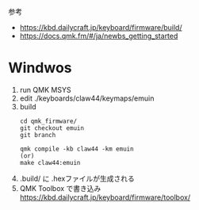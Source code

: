 参考
- https://kbd.dailycraft.jp/keyboard/firmware/build/
- https://docs.qmk.fm/#/ja/newbs_getting_started

# Windwos

1. run QMK MSYS
2. edit ./keyboards/claw44/keymaps/emuin
3. build
   ```
   cd qmk_firmware/
   git checkout emuin
   git branch
   
   qmk compile -kb claw44 -km emuin
   (or)
   make claw44:emuin
   ```
4. .build/ に .hexファイルが生成される
5. QMK Toolbox で書き込み  
   https://kbd.dailycraft.jp/keyboard/firmware/toolbox/